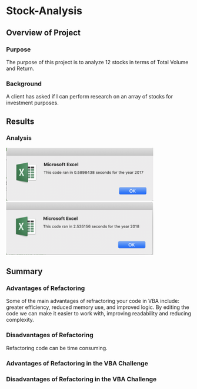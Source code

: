 # Stock-Analysis

## Overview of Project
### Purpose
The purpose of this project is to analyze 12 stocks in terms of Total Volume and Return.

### Background
A client has asked if I can perform research on an array of stocks for investment purposes.

## Results
### Analysis

<img src="Images/VBA_Challenge_2017.png" width="400" >

<img src="Images/VBA_Challenge_2018.png" width="400" >

## Summary
### Advantages of Refactoring
Some of the main advantages of refractoring your code in VBA include: greater efficiency, reduced memory use, and improved logic. By editing the code we can make it easier to work with, improving  readability and reducing complexity.

### Disadvantages of Refactoring
Refactoring code can be time consuming.

### Advantages of Refactoring in the VBA Challenge

### Disadvantages of Refactoring in the VBA Challenge
